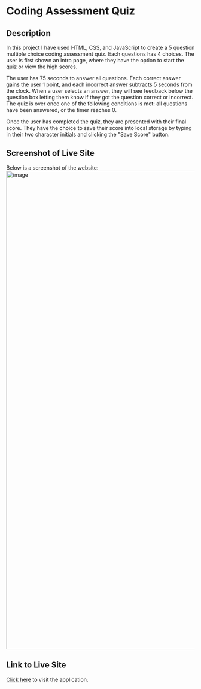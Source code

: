 # Coding Assessment Quiz

## Description
In this project I have used HTML, CSS, and JavaScript to create a 5 question multiple choice coding assessment quiz. Each questions has 4 choices. The user is first shown an intro page, where they have the option to start the quiz or view the high scores. 

The user has 75 seconds to answer all questions. Each correct answer gains the user 1 point, and each incorrect answer subtracts 5 seconds from the clock. When a user selects an answer, they will see feedback below the question box letting them know if they got the question correct or incorrect. The quiz is over once one of the following conditions is met: all questions have been answered, or the timer reaches 0. 

Once the user has completed the quiz, they are presented with their final score. They have the choice to save their score into local storage by typing in their two character initials and clicking the "Save Score" button.

## Screenshot of Live Site

Below is a screenshot of the website:
<img width="1278" alt="image" src="https://github.com/camilleramos1/coding-assessment-quiz/assets/129894673/504e5341-600b-4c9a-8a46-5dc532f0f07f">


## Link to Live Site

[Click here](https://camilleramos1.github.io/coding-assessment-quiz/) to visit the application.
